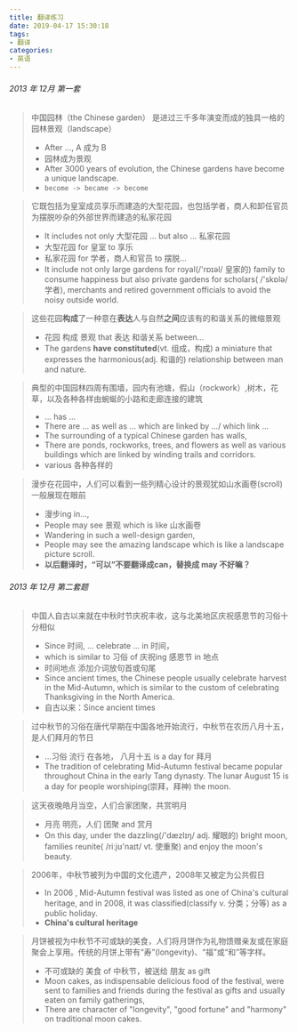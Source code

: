 ```yaml
---
title: 翻译练习
date: 2019-04-17 15:30:18
tags:
- 翻译
categories:
- 英语
---
```


###### 2013 年 12月 第一套

> 中国园林（the Chinese garden） 是进过三千多年演变而成的独具一格的园林景观（landscape）
>
> + After ..., A 成为 B
> + 园林成为景观
> + After 3000 years of evolution, the Chinese gardens have become a unique landscape.
> + `become -> became -> become`

> 它既包括为皇室成员享乐而建造的大型花园，也包括学者，商人和卸任官员为摆脱吵杂的外部世界而建造的私家花园
>
> + It includes not only 大型花园 ... but also ... 私家花园
> + 大型花园 for 皇室 to 享乐
> + 私家花园 for 学者，商人和官员 to 摆脱...
> + It include not only large gardens for royal(/'rɒɪəl/  皇家的) family to consume happiness but also private gardens for scholars( /'skɒlə/ 学者), merchants and retired government officials to avoid the noisy outside world.

> 这些花园**构成**了一种意在**表达**人与自然**之间**应该有的和谐关系的微缩景观
>
> + 花园  构成  景观  that  表达  和谐关系  between...
> + The gardens **have constituted**(vt. 组成，构成) a miniature that expresses the harmonious(adj. 和谐的) relationship between man and nature.

> 典型的中国园林四周有围墙，园内有池塘，假山（rockwork）,树木，花草，以及各种各样由蜿蜒的小路和走廊连接的建筑
>
> + ... has ...
> + There are ... as well as ... which are linked by .../ which link ...
> + The surrounding of a typical Chinese garden has walls,
> + There are ponds, rockworks, trees, and flowers as well as various buildings which are linked by winding trails and corridors.
> + various 各种各样的

> 漫步在花园中，人们可以看到一些列精心设计的景观犹如山水画卷(scroll) 一般展现在眼前
>
> + 漫步ing in...,
> + People may see 景观 which is like 山水画卷
> + Wandering in such a well-design garden,
> + People may see the amazing landscape which is like a landscape picture scroll.
> + **以后翻译时，“可以”不要翻译成can，替换成 may 不好嘛？**



###### 2013 年 12月 第二套题

> 中国人自古以来就在中秋时节庆祝丰收，这与北美地区庆祝感恩节的习俗十分相似
>
> + Since 时间, ... celebrate ... in 时间，
> + which is similar to 习俗 of 庆祝ing 感恩节 in 地点
> + 时间地点 添加介词放句首或句尾
> + Since ancient times, the Chinese people usually celebrate harvest in the Mid-Autumn, which is similar to the custom of celebrating Thanksgiving in the North America.
> + 自古以来：Since ancient times

> 过中秋节的习俗在唐代早期在中国各地开始流行，中秋节在农历八月十五，是人们拜月的节日
>
> + ...习俗   流行   在各地，  八月十五  is  a day for 拜月
> + The tradition of celebrating Mid-Autumn festival became popular throughout China in the early Tang dynasty. The lunar August 15 is a day for people worshiping(崇拜，拜神) the moon.

> 这天夜晚皓月当空，人们合家团聚，共赏明月
>
> + 月亮 明亮，人们 团聚 and 赏月
> + On this day, under the dazzling(/'dæzlɪŋ/  adj. 耀眼的) bright moon, families reunite( /riːjʊ'naɪt/ vt. 使重聚) and enjoy the moon's beauty.

> 2006年，中秋节被列为中国的文化遗产，2008年又被定为公共假日
>
> + In 2006 , Mid-Autumn festival was listed as one of China's cultural heritage, and in 2008, it was  classified(classify v. 分类；分等) as a public holiday. 
> + **China's cultural heritage**

> 月饼被视为中秋节不可或缺的美食，人们将月饼作为礼物馈赠亲友或在家庭聚会上享用。传统的月饼上带有“寿”(longevity)、“福”或“和”等字样。
>
> + 不可或缺的 美食 of 中秋节，被送给 朋友  as  gift   
> + Moon cakes, as indispensable delicious food of the festival, were sent to families and friends during the festival as gifts and usually eaten on family gatherings, 
> + There are character of "longevity", "good fortune" and "harmony" on traditional moon cakes.

